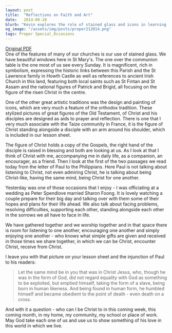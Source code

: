 ```yaml
---
layout: post
title:  "Reflections on Faith and Art"
date:   2014-09-28
blurb: "Kevin explores the role of stained glass and icons in learning and reflecting on faith, drawing parallels with the Christian call to be Christ-like in daily life. He discusses the power of art as a storytelling medium in times when literacy was rare, and the personal impact of visual aids in spiritual practice. Kevin also touches on the importance of embodying Christ's teachings in marriage and community, emphasizing the transformative potential of being Christ for one another."
og_image: "/assets/img/posts/proper212014.png"
tags: Proper Special_Occasions
---
```

[Original PDF](/assets/pdf/proper212014.pdf)    
One of the features of many of our churches is our use of stained glass. We have beautiful windows here in St Mary's. The one over the communion table is the one most of us see every Sunday. It is magnificent, rich in symbolism, expressing the historic links between this Parish and the St Lawrence family in Howth Castle as well as references to ancient Irish Church in this land, featuring both local saints such as St Fintan and St Assam and the national figures of Patrick and Brigid, all focusing on the figure of the risen Christ in the centre.

One of the other great artistic traditions was the design and painting of icons, which are very much a feature of the orthodox tradition. These stylized pictures of great figures of the Old Testament, of Christ and his disciples are designed as aids to prayer and reflection. There is one that I very much associate with the Taize community in France, it is the figure of Christ standing alongside a disciple with an arm around his shoulder, which is included in our lesson sheet.

The figure of Christ holds a copy of the Gospels, the right hand of the disciple is raised in blessing and both are looking at us. As I look at that I think of Christ with me, accompanying me in daily life, as a companion, an encourager, as a friend. Then I look at the first of the two passages we read today from the letter of Paul to the Philippians. Here Paul is not talking about listening to Christ, not even admiring Christ, he is talking about being Christ-like, having the same mind, being Christ for one another.

Yesterday was one of those occasions that I enjoy - I was officiating at a wedding as Peter Spendlove married Sharon Foong. It is lovely watching a couple prepare for their big day and talking over with them some of their hopes and plans for their life ahead. We also talk about facing problems, resolving difficulties, supporting each other, standing alongside each other in the sorrows we all have to face in life.

We have gathered together and we worship together and in that space there is room for listening to one another, encouraging one another and simply enjoying one another - who knows what simple gifts are given and received in those times we share together, in which we can be Christ, encounter Christ, receive from Christ.

I leave you with that picture on your lesson sheet and the injunction of Paul to his readers:

> Let the same mind be in you that was in Christ Jesus,
> who, though he was in the form of God,
> did not regard equality with God
> as something to be exploited,
> but emptied himself,
> taking the form of a slave,
> being born in human likeness.
> And being found in human form,
> he humbled himself
> and became obedient to the point of death -
> even death on a cross.

And with it a question - who can I be Christ to in this coming week, this coming month, in my home, my community, my school or place of work. May God take each one of us and use us to show something of his love in this world in which we live.
